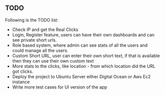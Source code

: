 ## TODO

Following is the TODO list:
- Check IP and get the Real Clicks
- Login, Register feature, users can have their own dashboards and can see private short urls.
- Role based system, where admin can see stats of all the users and could manage all the users.
- Custom Short URL, user can enter their own short text, if that is available then they can use their own custom text
- More stats to the clicks, like location - from which location did the URL got clicks.
- Deploy the project to Ubuntu Server either Digital Ocean or Aws Ec2 instance
- Write more test cases for UI version of the app
